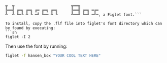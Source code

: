 ```
╦  ╦                         ╦══╗
╠══╣ ╔═╗ ╔═╗ ╔═ ╔═╗ ╔═╗      ╠══╣ ╔═╗ ═╔═
╩  ╩ ╚═╚ ╩ ╚ ═╝ ╚══ ╩ ╚      ╩══╝ ╚═╝ ═╝═, a Figlet font.```

To install, copy the .flf file into figlet's font directory which can be found by executing:
```sh
figlet -I 2
```
Then use the font by running:
```sh
figlet -f hansen_box "YOUR COOL TEXT HERE"
```
